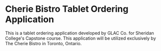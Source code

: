 # Cherie Bistro Tablet Ordering Application
This is a tablet ordering application developed by GLAC Co. for Sheridan College's Capstone course. This application will be utilized exclusively by The Cherie Bistro in Toronto, Ontario.

